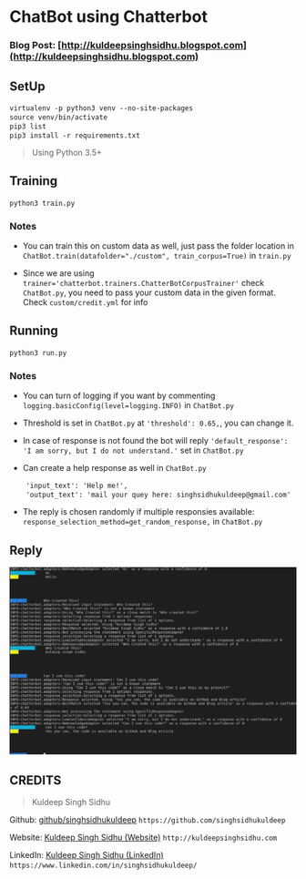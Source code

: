 # ChatBot using Chatterbot

### Blog Post: [http://kuldeepsinghsidhu.blogspot.com](http://kuldeepsinghsidhu.blogspot.com)

## SetUp

```
virtualenv -p python3 venv --no-site-packages
source venv/bin/activate
pip3 list
pip3 install -r requirements.txt
```

> Using Python 3.5+

## Training

```
python3 train.py
```

### Notes

* You can train this on custom data as well, just pass the folder location in `ChatBot.train(datafolder="./custom", train_corpus=True)` in `train.py`

* Since we are using `trainer='chatterbot.trainers.ChatterBotCorpusTrainer'` check `ChatBot.py`, you need to pass your custom data in the given format. Check `custom/credit.yml` for info

## Running

```
python3 run.py
```

### Notes
* You can turn of logging if you want by commenting `logging.basicConfig(level=logging.INFO)` in `ChatBot.py`

* Threshold is set in `ChatBot.py` at `'threshold': 0.65,`, you can change it.

* In case of response is not found the bot will reply `'default_response': 'I am sorry, but I do not understand.'` set in `ChatBot.py`

* Can create a help response as well in `ChatBot.py`

```
    'input_text': 'Help me!',
    'output_text': 'mail your quey here: singhsidhukuldeep@gmail.com'
```

* The reply is chosen randomly if multiple responsies available: `response_selection_method=get_random_response,` in `ChatBot.py`

## Reply

![sample](sample.png)

## CREDITS

>Kuldeep Singh Sidhu

Github: [github/singhsidhukuldeep](https://github.com/singhsidhukuldeep)
`https://github.com/singhsidhukuldeep`

Website: [Kuldeep Singh Sidhu (Website)](http://kuldeepsinghsidhu.com)
`http://kuldeepsinghsidhu.com`

LinkedIn: [Kuldeep Singh Sidhu (LinkedIn)](https://www.linkedin.com/in/singhsidhukuldeep/)
`https://www.linkedin.com/in/singhsidhukuldeep/`